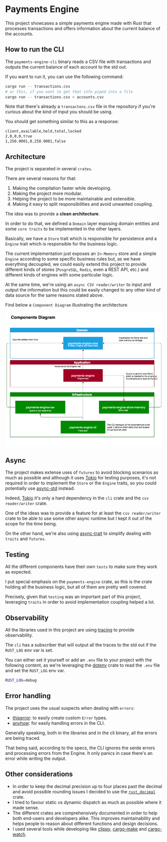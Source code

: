 # Payments Engine

This project showcases a simple payments engine made with Rust that processes transactions and offers information about the current balance of the accounts.

## How to run the CLI

The `payments-engine-cli` binary reads a CSV file with transactions and outputs the current balance of each account to the std out.

If you want to run it, you can use the following command:

```sh
cargo run -- transactions.csv
# or this, if you want to get that info piped into a file
cargo run -- transactions.csv > accounts.csv
```

Note that there's already a `transactons.csv` file in the repository if you're curious about the kind of input you should be using.

You should get something similar to this as a response:

```csv
client,available,held,total,locked
2,0,0,0,true
1,250.0001,0,250.0001,false
```

## Architecture

The project is separated in several `crates`.

There are several reasons for that:

1. Making the compilation faster while developing.
1. Making the project more modular.
1. Helping the project to be more maintainable and extensible.
1. Making it easy to split responsibilities and avoid unwanted coupling.

The idea was to provide a **clean architecture**.

In order to do that, we defined a `Domain` layer exposing domain entities and some `core traits` to be implemented in the other layers.

Basically, we have a `Store` trait which is responsible for persistence and a `Engine` trait which is responsible for the business logic.

The current implementation just exposes an `In-Memory` store and a simple `Engine` according to some specific business rules but, as we have everything decoupled, we could easily extend this project to provide different kinds of stores (`PosgreSQL`, `Redis`, even a REST API, etc.) and different kinds of engines with some particular logic.

At the same time, we're using an `async CSV reader/writer` to input and output the information but this could be easily changed to any other kind of data source for the same reasons stated above.

Find below a `Component Diagram` illustrating the architecture.

![Architecture](docs/components.png)

## Async

The project makes extense uses of `futures` to avoid blocking scenarios as much as possible and although it uses [Tokio](https://docs.rs/tokio/latest/tokio/) for testing purposes, it's not required in order to implement the `Store` or the `Engine` traits, so you could potentially use [async-std](https://docs.rs/async-std/latest/async-std/) instead.

Indeed, [Tokio](https://docs.rs/tokio/latest/tokio/) it's only a hard dependency in the `cli` crate and the `csv reader/writer` crate.

One of the ideas was to provide a feature for at least the `csv reader/writer` crate to be able to use some other async runtime but I kept it out of the scope for the time being.

On the other hand, we're also using [async-trait](https://docs.rs/async-trait/latest/async_trait/) to simplify dealing with `traits` and `futures`.

## Testing

All the different components have their own `tests` to make sure they work as expected.

I put special emphasis on the `payments-engine` crate, as this is the crate holding all the business logic, but all of them are pretty well covered.

Precisely, given that `testing` was an important part of this project, leveraging `traits` in order to avoid implementation coupling helped a lot.

## Observability

All the libraries used in this project are using [tracing](https://docs.rs/tracing/latest/tracing/) to provide observability.

The `cli` has a subscriber that will output all the traces to the std out if the `RUST_LOG` env var is set.

You can either set it yourself or add an `.env` file to your project with the following content, as we're leveraging the [dotenv](https://docs.rs/dotenv/latest/dotenv/) crate to read the `.env` file and set the `RUST_LOG` env var.

```sh
RUST_LOG=debug
```

## Error handling

The project uses the usual suspects when dealing with `errors`:

- [thiserror](https://docs.rs/thiserror/latest/thiserror/): to easily create custom `Error` types.
- [anyhow](https://docs.rs/anyhow/latest/anyhow/): for easily handling errors in the CLI.

Generally speaking, both in the libraries and in the cli binary, all the errors are being traced.

That being said, according to the specs, the CLI ignores the serde errors and processing errors from the Engine. It only panics in case there's an error while writing the output.

## Other considerations

- In order to keep the decimal precision up to four places past the decimal and avoid possible rounding issues I decided to use the [`rust_decimal`](https://docs.rs/rust_decimal/latest/rust_decimal/) crate.
- I tried to favour static vs dynamic dispatch as much as possible where it made sense.
- The different crates are comprehensively documented in order to help both end-users and developers alike. This improves maintainability and helps people to reason about different functions and design decisions.
- I used several tools while developing like [clippy](https://github.com/rust-lang/rust-clippy), [cargo-make](https://github.com/sagiegurari/cargo-make) and [cargo-watch](https://github.com/watchexec/cargo-watch).
